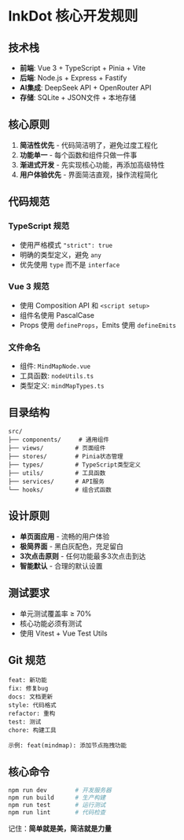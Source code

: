 # InkDot 核心开发规则

## 技术栈

- **前端**: Vue 3 + TypeScript + Pinia + Vite
- **后端**: Node.js + Express + Fastify
- **AI集成**: DeepSeek API + OpenRouter API
- **存储**: SQLite + JSON文件 + 本地存储

## 核心原则

1. **简洁性优先** - 代码简洁明了，避免过度工程化
2. **功能单一** - 每个函数和组件只做一件事
3. **渐进式开发** - 先实现核心功能，再添加高级特性
4. **用户体验优先** - 界面简洁直观，操作流程简化

## 代码规范

### TypeScript 规范

- 使用严格模式 `"strict": true`
- 明确的类型定义，避免 `any`
- 优先使用 `type` 而不是 `interface`

### Vue 3 规范

- 使用 Composition API 和 `<script setup>`
- 组件名使用 PascalCase
- Props 使用 `defineProps`，Emits 使用 `defineEmits`

### 文件命名

- 组件: `MindMapNode.vue`
- 工具函数: `nodeUtils.ts`
- 类型定义: `mindMapTypes.ts`

## 目录结构

```
src/
├── components/     # 通用组件
├── views/         # 页面组件
├── stores/        # Pinia状态管理
├── types/         # TypeScript类型定义
├── utils/         # 工具函数
├── services/      # API服务
└── hooks/         # 组合式函数
```

## 设计原则

- **单页面应用** - 流畅的用户体验
- **极简界面** - 黑白灰配色，充足留白
- **3次点击原则** - 任何功能最多3次点击到达
- **智能默认** - 合理的默认设置

## 测试要求

- 单元测试覆盖率 ≥ 70%
- 核心功能必须有测试
- 使用 Vitest + Vue Test Utils

## Git 规范

```
feat: 新功能
fix: 修复bug
docs: 文档更新
style: 代码格式
refactor: 重构
test: 测试
chore: 构建工具

示例: feat(mindmap): 添加节点拖拽功能
```

## 核心命令

```bash
npm run dev        # 开发服务器
npm run build      # 生产构建
npm run test       # 运行测试
npm run lint       # 代码检查
```

记住：**简单就是美，简洁就是力量**
